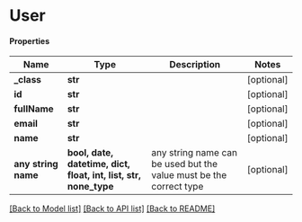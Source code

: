 # User

#### Properties
Name | Type | Description | Notes
------------ | ------------- | ------------- | -------------
**_class** | **str** |  | [optional] 
**id** | **str** |  | [optional] 
**fullName** | **str** |  | [optional] 
**email** | **str** |  | [optional] 
**name** | **str** |  | [optional] 
**any string name** | **bool, date, datetime, dict, float, int, list, str, none_type** | any string name can be used but the value must be the correct type | [optional]

[[Back to Model list]](../README.md#documentation-for-models) [[Back to API list]](../README.md#documentation-for-api-endpoints) [[Back to README]](../README.md)

